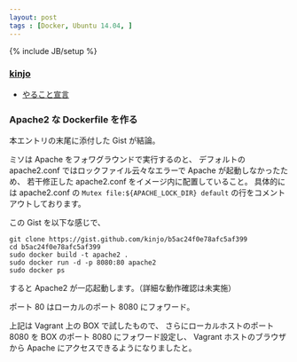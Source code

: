 ```yaml
---
layout: post
tags : [Docker, Ubuntu 14.04, ]
---
```

{% include JB/setup %}

### [kinjo](https://github.com/kinjo)

* [やること宣言](https://github.com/OkinawaDevOps/okinawadevops.github.com/issues/33)

### Apache2 な Dockerfile を作る

本エントリの末尾に添付した Gist が結論。

ミソは
Apache をフォワグラウンドで実行するのと、
デフォルトの apache2.conf ではロックファイル云々なエラーで Apache が起動しなかったため、
若干修正した apache2.conf をイメージ内に配置していること。
具体的には apache2.conf の `Mutex file:${APACHE_LOCK_DIR} default` の行をコメントアウトしております。

この Gist を以下な感じで、

    git clone https://gist.github.com/kinjo/b5ac24f0e78afc5af399
    cd b5ac24f0e78afc5af399
    sudo docker build -t apache2 .
    sudo docker run -d -p 8080:80 apache2
    sudo docker ps

すると Apache2 が一応起動します。（詳細な動作確認は未実施）

ポート 80 はローカルのポート 8080 にフォワード。

上記は Vagrant 上の BOX で試したもので、
さらにローカルホストのポート 8080 を BOX のポート 8080 にフォワード設定し、
Vagrant ホストのブラウザから Apache にアクセスできるようになりましたと。

<script src="https://gist.github.com/kinjo/b5ac24f0e78afc5af399.js"></script>

